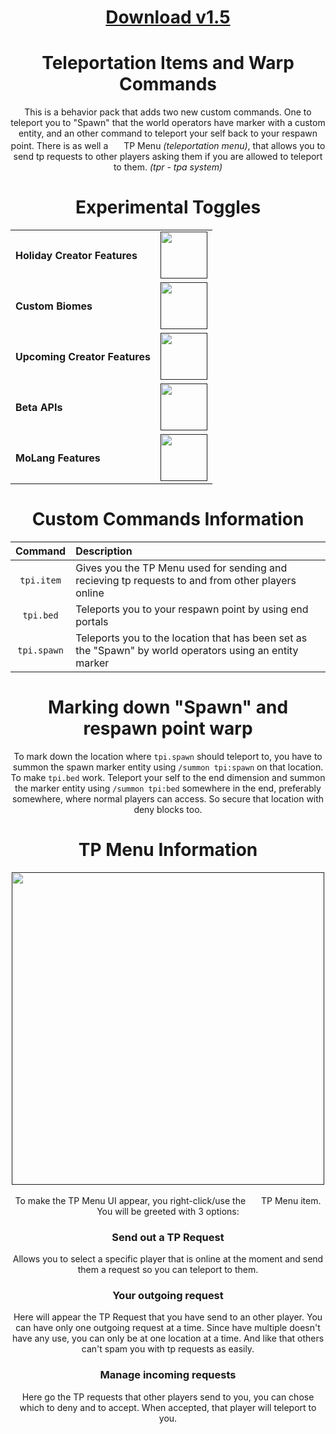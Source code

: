 <div align="center">

# [Download v1.5](https://www.mediafire.com/file/xhipceycjztpn23/TP_Items_v1.5.mcpack/file#)
# Teleportation Items and Warp Commands
  This is a behavior pack that adds two new custom commands. One to teleport you to "Spawn" that the world operators have marker with a custom entity, and an other command to teleport your self back to your respawn point. There is as well a <img src="https://user-images.githubusercontent.com/115075789/209723243-ce4783f9-c1ff-4481-ba3f-017430d506bc.png" width="17"> TP Menu *(teleportation menu)*, that allows you to send tp requests to other players asking them if you are allowed to teleport to them. *(tpr - tpa system)*

# Experimental Toggles
  | | |
  | :--- | :---: |
  | **Holiday Creator Features** | [<img src="https://user-images.githubusercontent.com/115075789/207722874-c9c3b1d5-8ee3-428f-95a9-564a5bd21361.png" width="75">]() |
  | **Custom Biomes** | [<img src="https://user-images.githubusercontent.com/115075789/207723014-b09cdef4-b687-42e0-a371-6632e93f5458.png" width="75">]() |
  | **Upcoming Creator Features** | [<img src="https://user-images.githubusercontent.com/115075789/207723014-b09cdef4-b687-42e0-a371-6632e93f5458.png" width="75">]() |
  | **Beta APIs** | [<img src="https://user-images.githubusercontent.com/115075789/207722874-c9c3b1d5-8ee3-428f-95a9-564a5bd21361.png" width="75">]() |
  | **MoLang Features** | [<img src="https://user-images.githubusercontent.com/115075789/207723014-b09cdef4-b687-42e0-a371-6632e93f5458.png" width="75">]() |

# Custom Commands Information
  | **Command** | **Description** |
  | :---: | :--- |
  | `tpi.item` | Gives you the TP Menu used for sending and recieving tp requests to and from other players online |
  | `tpi.bed` | Teleports you to your respawn point by using end portals |
  | `tpi.spawn` | Teleports you to the location that has been set as the "Spawn" by world operators using an entity marker |

# Marking down "Spawn" and respawn point warp
  To mark down the location where `tpi.spawn` should teleport to, you have to summon the spawn marker entity using ``/summon tpi:spawn`` on that location. To make `tpi.bed` work. Teleport your self to the end dimension and summon the marker entity using ``/summon tpi:bed`` somewhere in the end, preferably somewhere, where normal players can access. So secure that location with deny blocks too. 

# TP Menu Information
  [<img src="https://user-images.githubusercontent.com/115075789/206479917-fc91efd8-29a1-4b46-8d55-50cf3c7aef93.png" width="500">]()

  To make the TP Menu UI appear, you right-click/use the <img src="https://user-images.githubusercontent.com/115075789/209723243-ce4783f9-c1ff-4481-ba3f-017430d506bc.png" width="17"> TP Menu item. You will be greeted with 3 options:

### Send out a TP Request
  Allows you to select a specific player that is online at the moment and send them a request so you can teleport to them.

### Your outgoing request
  Here will appear the TP Request that you have send to an other player. You can have only one outgoing request at a time. Since have multiple doesn't have any use, you can only be at one location at a time. And like that others can't spam you with tp requests as easily.

### Manage incoming requests
  Here go the TP requests that other players send to you, you can chose which to deny and to accept. When accepted, that player will teleport to you.

</div align>